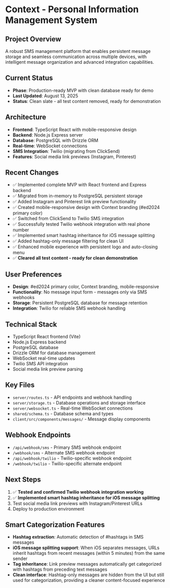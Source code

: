 # Context - Personal Information Management System

## Project Overview
A robust SMS management platform that enables persistent message storage and seamless communication across multiple devices, with intelligent message organization and advanced integration capabilities.

## Current Status
- **Phase**: Production-ready MVP with clean database ready for demo
- **Last Updated**: August 13, 2025
- **Status**: Clean slate - all test content removed, ready for demonstration

## Architecture
- **Frontend**: TypeScript React with mobile-responsive design
- **Backend**: Node.js Express server
- **Database**: PostgreSQL with Drizzle ORM
- **Real-time**: WebSocket connections
- **SMS Integration**: Twilio (migrating from ClickSend)
- **Features**: Social media link previews (Instagram, Pinterest)

## Recent Changes
- ✅ Implemented complete MVP with React frontend and Express backend
- ✅ Migrated from in-memory to PostgreSQL persistent storage
- ✅ Added Instagram and Pinterest link preview functionality
- ✅ Created mobile-responsive design with Context branding (#ed2024 primary color)
- ✅ Switched from ClickSend to Twilio SMS integration
- ✅ Successfully tested Twilio webhook integration with real phone number
- ✅ Implemented smart hashtag inheritance for iOS message splitting
- ✅ Added hashtag-only message filtering for clean UI
- ✅ Enhanced mobile experience with persistent logo and auto-closing menu
- ✅ **Cleared all test content - ready for clean demonstration**

## User Preferences
- **Design**: #ed2024 primary color, Context branding, mobile-responsive
- **Functionality**: No message input form - messages only via SMS webhooks
- **Storage**: Persistent PostgreSQL database for message retention
- **Integration**: Twilio for reliable SMS webhook handling

## Technical Stack
- TypeScript React frontend (Vite)
- Node.js Express backend
- PostgreSQL database
- Drizzle ORM for database management
- WebSocket real-time updates
- Twilio SMS API integration
- Social media link preview parsing

## Key Files
- `server/routes.ts` - API endpoints and webhook handling
- `server/storage.ts` - Database operations and storage interface
- `server/websocket.ts` - Real-time WebSocket connections
- `shared/schema.ts` - Database schema and types
- `client/src/components/messages/` - Message display components

## Webhook Endpoints
- `/api/webhook/sms` - Primary SMS webhook endpoint
- `/webhook/sms` - Alternate SMS webhook endpoint 
- `/api/webhook/twilio` - Twilio-specific webhook endpoint
- `/webhook/twilio` - Twilio-specific alternate endpoint

## Next Steps
1. ✅ **Tested and confirmed Twilio webhook integration working**
2. ✅ **Implemented smart hashtag inheritance for iOS message splitting**
3. Test social media link previews with Instagram/Pinterest URLs
4. Deploy to production environment

## Smart Categorization Features
- **Hashtag extraction**: Automatic detection of #hashtags in SMS messages
- **iOS message splitting support**: When iOS separates messages, URLs inherit hashtags from recent messages (within 5 minutes) from the same sender
- **Tag inheritance**: Link preview messages automatically get categorized with hashtags from preceding text messages
- **Clean interface**: Hashtag-only messages are hidden from the UI but still used for categorization, providing a cleaner content-focused experience